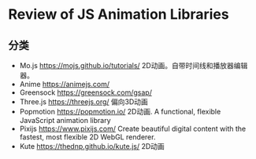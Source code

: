 # Review of JS Animation Libraries

## 分类
- Mo.js
https://mojs.github.io/tutorials/ 2D动画。自带时间线和播放器编辑器。
- Anime
https://animejs.com/
- Greensock
https://greensock.com/gsap/
- Three.js
https://threejs.org/ 偏向3D动画
- Popmotion
https://popmotion.io/ 2D动画. A functional, flexible JavaScript animation library
- Pixijs
https://www.pixijs.com/ Create beautiful digital content with the fastest, most flexible 2D WebGL renderer.
- Kute
https://thednp.github.io/kute.js/ 2D动画
